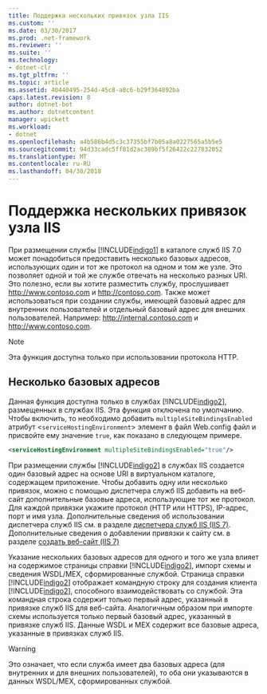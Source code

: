```yaml
---
title: Поддержка нескольких привязок узла IIS
ms.custom: ''
ms.date: 03/30/2017
ms.prod: .net-framework
ms.reviewer: ''
ms.suite: ''
ms.technology:
- dotnet-clr
ms.tgt_pltfrm: ''
ms.topic: article
ms.assetid: 40440495-254d-45c8-a8c6-b29f364892ba
caps.latest.revision: 8
author: dotnet-bot
ms.author: dotnetcontent
manager: wpickett
ms.workload:
- dotnet
ms.openlocfilehash: a4b586b4d5c3c37355bf7b05a8a0227565a5b5e5
ms.sourcegitcommit: 94d33cadc5ff81d2ac389bf5f26422c227832052
ms.translationtype: MT
ms.contentlocale: ru-RU
ms.lasthandoff: 04/30/2018
---
```

# <a name="supporting-multiple-iis-site-bindings"></a>Поддержка нескольких привязок узла IIS
При размещении службы [!INCLUDE[indigo1](../../../../includes/indigo1-md.md)] в каталоге служб IIS 7.0 может понадобиться предоставить несколько базовых адресов, использующих один и тот же протокол на одном и том же узле. Это позволяет одной и той же службе отвечать на несколько разных URI. Это полезно, если вы хотите разместить службу, прослушивает http://www.contoso.com и http://contoso.com. Также может использоваться при создании службы, имеющей базовый адрес для внутренних пользователей и отдельный базовый адрес для внешних пользователей. Например: http://internal.contoso.com и http://www.contoso.com.  
  
> [!NOTE]
>  Эта функция доступна только при использовании протокола HTTP.  
  
## <a name="multiple-base-addresses"></a>Несколько базовых адресов  
 Данная функция доступна только в службах [!INCLUDE[indigo2](../../../../includes/indigo2-md.md)], размещенных в службах IIS. Эта функция отключена по умолчанию. Чтобы включить, то необходимо добавить `multipleSiteBindingsEnabled` атрибут <`serviceHostingEnvironment`> элемент в файл Web.config файл и присвойте ему значение `true`, как показано в следующем примере.  
  
```xml  
<serviceHostingEnvironment multipleSiteBindingsEnabled="true"/>  
```  
  
 При размещении службы [!INCLUDE[indigo2](../../../../includes/indigo2-md.md)] в службах IIS создается один базовый адрес на основе URI в виртуальном каталоге, содержащем приложение. Чтобы добавить одну или несколько привязок, можно с помощью диспетчера служб IIS добавить на веб-сайт дополнительные базовые адреса, использующие тот же протокол. Для каждой привязки укажите протокол (HTTP или HTTPS), IP-адрес, порт и имя узла. Дополнительные сведения об использовании диспетчера служб IIS см. в разделе [диспетчера служб IIS (IIS 7)](http://go.microsoft.com/fwlink/?LinkId=164057). Дополнительные сведения о добавлении привязки к сайту см. в разделе [создать веб-сайт (IIS 7)](http://go.microsoft.com/fwlink/?LinkId=164060)  
  
 Указание нескольких базовых адресов для одного и того же узла влияет на содержимое страницы справки [!INCLUDE[indigo2](../../../../includes/indigo2-md.md)], импорт схемы и сведения WSDL/MEX, сформированные службой. Страница справки [!INCLUDE[indigo2](../../../../includes/indigo2-md.md)] отображает командную строку для создания клиента [!INCLUDE[indigo2](../../../../includes/indigo2-md.md)], способного взаимодействовать со службой. Эта командная строка содержит только первый адрес, указанный в привязке служб IIS для веб-сайта. Аналогичным образом при импорте схемы используется только первый базовый адрес, указанный в привязке служб IIS. Данные WSDL и MEX содержит все базовые адреса, указанные в привязках служб IIS.  
  
> [!WARNING]
>  Это означает, что если служба имеет два базовых адреса (для внутренних и для внешних пользователей), то оба они указываются в данных WSDL/MEX, сформированных службой.
